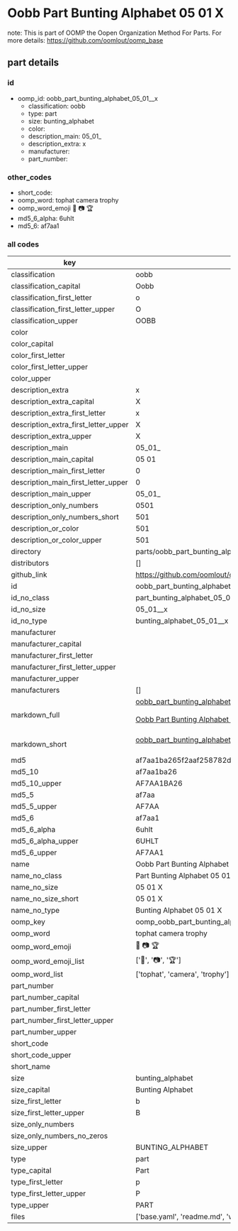 # Oobb Part Bunting Alphabet 05 01  X  

note: This is part of OOMP the Oopen Organization Method For Parts. For more details: https://github.com/oomlout/oomp_base

##  part details





### id
* oomp_id: oobb_part_bunting_alphabet_05_01__x
  * classification: oobb
  * type: part
  * size: bunting_alphabet
  * color: 
  * description_main: 05_01_
  * description_extra: x
  * manufacturer: 
  * part_number: 

### other_codes
* short_code: 
* oomp_word: tophat camera trophy
* oomp_word_emoji :tophat: :camera: :trophy:
* md5_6_alpha: 6uhlt
* md5_6: af7aa1

### all codes 
| key | value |  
| --- | --- |  
| classification | oobb |  
| classification_capital | Oobb |  
| classification_first_letter | o |  
| classification_first_letter_upper | O |  
| classification_upper | OOBB |  
| color |  |  
| color_capital |  |  
| color_first_letter |  |  
| color_first_letter_upper |  |  
| color_upper |  |  
| description_extra | x |  
| description_extra_capital | X |  
| description_extra_first_letter | x |  
| description_extra_first_letter_upper | X |  
| description_extra_upper | X |  
| description_main | 05_01_ |  
| description_main_capital | 05 01  |  
| description_main_first_letter | 0 |  
| description_main_first_letter_upper | 0 |  
| description_main_upper | 05_01_ |  
| description_only_numbers | 0501 |  
| description_only_numbers_short | 501 |  
| description_or_color | 501 |  
| description_or_color_upper | 501 |  
| directory | parts/oobb_part_bunting_alphabet_05_01__x |  
| distributors | [] |  
| github_link | https://github.com/oomlout/oomlout_oomp_part_src/tree/main/parts/oobb_part_bunting_alphabet_05_01__x/working |  
| id | oobb_part_bunting_alphabet_05_01__x |  
| id_no_class | part_bunting_alphabet_05_01__x |  
| id_no_size | 05_01__x |  
| id_no_type | bunting_alphabet_05_01__x |  
| manufacturer |  |  
| manufacturer_capital |  |  
| manufacturer_first_letter |  |  
| manufacturer_first_letter_upper |  |  
| manufacturer_upper |  |  
| manufacturers | [] |  
| markdown_full | [oobb_part_bunting_alphabet_05_01__x](https://github.com/oomlout/oomlout_oomp_part_src/tree/main/parts/oobb_part_bunting_alphabet_05_01__x/working)<br>[](https://github.com/oomlout/oomlout_oomp_part_src/tree/main/parts/oobb_part_bunting_alphabet_05_01__x/working)<br>[Oobb Part Bunting Alphabet 05 01  X](https://github.com/oomlout/oomlout_oomp_part_src/tree/main/parts/oobb_part_bunting_alphabet_05_01__x/working)<br><br> |  
| markdown_short | [oobb_part_bunting_alphabet_05_01__x](https://github.com/oomlout/oomlout_oomp_part_src/tree/main/parts/oobb_part_bunting_alphabet_05_01__x/working)<br><br> |  
| md5 | af7aa1ba265f2aaf258782dcbd2fd901 |  
| md5_10 | af7aa1ba26 |  
| md5_10_upper | AF7AA1BA26 |  
| md5_5 | af7aa |  
| md5_5_upper | AF7AA |  
| md5_6 | af7aa1 |  
| md5_6_alpha | 6uhlt |  
| md5_6_alpha_upper | 6UHLT |  
| md5_6_upper | AF7AA1 |  
| name | Oobb Part Bunting Alphabet 05 01  X |  
| name_no_class | Part Bunting Alphabet 05 01  X |  
| name_no_size | 05 01  X |  
| name_no_size_short | 05 01  X |  
| name_no_type | Bunting Alphabet 05 01  X |  
| oomp_key | oomp_oobb_part_bunting_alphabet_05_01__x |  
| oomp_word | tophat camera trophy |  
| oomp_word_emoji | :tophat: :camera: :trophy: |  
| oomp_word_emoji_list | [':tophat:', ':camera:', ':trophy:'] |  
| oomp_word_list | ['tophat', 'camera', 'trophy'] |  
| part_number |  |  
| part_number_capital |  |  
| part_number_first_letter |  |  
| part_number_first_letter_upper |  |  
| part_number_upper |  |  
| short_code |  |  
| short_code_upper |  |  
| short_name |  |  
| size | bunting_alphabet |  
| size_capital | Bunting Alphabet |  
| size_first_letter | b |  
| size_first_letter_upper | B |  
| size_only_numbers |  |  
| size_only_numbers_no_zeros |  |  
| size_upper | BUNTING_ALPHABET |  
| type | part |  
| type_capital | Part |  
| type_first_letter | p |  
| type_first_letter_upper | P |  
| type_upper | PART |  
| files | ['base.yaml', 'readme.md', 'working.json', 'working.yaml'] |  

